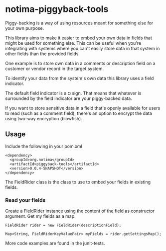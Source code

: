 # notima-piggyback-tools
Piggy-backing is a way of using resources meant for something else for your own purpose.

This library aims to make it easier to embed your own data in fields that might be used for something else. This can be useful when you're integrating with systems where you can't easily store data in that system in other fields than the provided fields.

One example is to store own data in a comments or description field on a customer or vendor record in the target system.

To identify your data from the system's own data this library uses a field indicator.

The default field indicator is a ¤ sign. That means that whatever is surrounded by the field indicator are your piggy-backed data.

If you want to store sensitive data in a field that's openly available for users to read (such as a comment field), there's an option to encrypt the data using two-way encryption (blowfish). 

## Usage

Include the following in your pom.xml

```
<dependency>
  <groupId>org.notima</groupId>
  <artifactId>piggyback-tools</artifactId>
  <version>0.0.4-SNAPSHOT</version>
</dependency>
```

The FieldRider class is the class to use to embed your fields in existing fields.

### Read your fields

Create a FieldRider instance using the content of the field as constructor argument. Get my fields as a map.

	FieldRider rider = new FieldRider(descriptionField);
	
	Map<String, FieldRiderKeyValuePair> myFields = rider.getSettingsMap();


More code examples are found in the junit-tests.